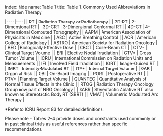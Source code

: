 index: hide
name: Table 1
title: Table 1. Commonly Used Abbreviations in Radiation Therapy

|----|----|
| RT | Radiation Therapy or Radiotherapy |
| 2D-RT | 2-Dimensional RT |
| 3D-CRT | 3-Dimensional Conformal RT |
| 4D-CT | 4-Dimensional Computed Tomography |
| AAPM | American Association of Physicists in Medicine |
| ABC | Active Breathing Control |
| ACR | American College of Radiology |
| ASTRO | American Society for Radiation Oncology |
| BED | Biologically Effective Dose |
| CBCT | Cone-Beam CT |
| CTV* | Clinical Target Volume |
| ENI | Elective Nodal Irradiation |
| GTV* | Gross Tumor Volume |
| ICRU | International Commission on Radiation Units and Measurements |
| IFI | Involved Field Irradiation |
| IGRT | Image-Guided RT |
| IMRT | Intensity-Modulated RT |
| ITV* | Internal Target Volume |
| OAR | Organ at Risk |
| OBI | On-Board Imaging |
| PORT | Postoperative RT |
| PTV* | Planning Target Volume |
| QUANTEC | Quantitative Analysis of Normal Tissue Effects in the Clinic |
| RTOG | Radiation Therapy Oncology Group now part of NRG Oncology |
| SABR | Stereotactic Ablative RT, also known as Stereotactic Body RT (SBRT) |
| VMAT | Volumetric Modulated Arc Therapy |

\*Refer to ICRU Report 83 for detailed definitions.

Please note - Tables 2–4 provide doses and constraints used commonly or in past clinical trials as useful references rather than specific recommendations.
